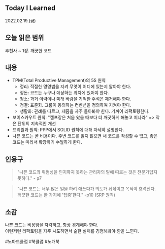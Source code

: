 ## Today I Learned
2022.02.19.(금)

## 오늘 읽은 범위
추천사 ~ 1장. 깨끗한 코드

## 내용
* TPM(Total Productive Management)의 5S 원칙
  - 정리: 적절한 명명법을 지켜 무엇이 어디에 있는지 알아야 한다.
  - 정돈: 코드는 누구나 예상하는 위치에 있어야 한다.
  - 청소: 과거 이력이나 미래 바람을 기억한 주석은 제거해야 한다.
  - 청결: 표준화. 그룹이 동의하는 컨벤션을 정의하여 지켜야 한다.
  - 생활화: 관례를 따르고, 제품을 자주 돌아봐야 한다. 기꺼이 리팩토링한다.
* 보이스카우트 원칙: "캠프장은 처음 왔을 때보다 더 깨끗하게 해놓고 떠나라" => 작은 단위의 지속적인 개선
* 프리퀄과 원칙: PPP에서 SOLID 원칙에 대해 자세히 설명한다.
* 나쁜 코드는 곧 비용이다. 주변 코드를 읽지 않으면 새 코드를 작성할 수 없고, 좋은 코드는 따라서 확장하기 수월하게 한다.

## 인용구
> "나쁜 코드의 위험성을 인지하지 못하는 관리자의 말에 따르는 것은 전문가답지 못하다." - p7

> "나쁜 코드는 너무 많은 일을 하려 애쓰다가 의도가 뒤섞이고 목적이 흐려진다. 깨끗한 코드는 한 가지에 '집중'한다." -p10 (SRP 원칙)

## 소감
 나쁜 코드는 비용임을 자각하고, 항상 경계해야 한다.   
 이런저런 리팩토링을 자주 시도하면서 숱한 실패를 경험해봐야 함을 느낀다.
 
 #노마드클럽 #북클럽 #노개북
